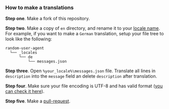 ### How to make a translations

**Step one**. Make a fork of this repository.

**Step two**. Make a copy of `en` directory, and rename it to your [locale name](https://developer.chrome.com/webstore/i18n?csw=1#localeTable). For example, if you want to make a `German` translation, setup your file tree to look like the following:
```
random-user-agent
  └── _locales
      └── de
          └── messages.json
```

**Step three**. Open `%your_locale%\messages.json` file. Translate all lines in `description` into the `message` field an delete `description` after translation.

**Step four**. Make sure your file encoding is UTF-8 and has valid format ([you can check it here](http://jsonlint.com/)).

**Step five**. Make a [pull-request](https://github.com/tarampampam/random-user-agent/compare).
